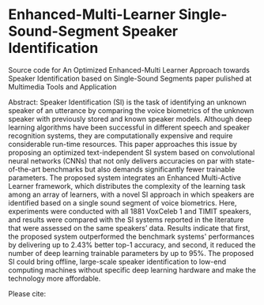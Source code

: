 # Enhanced-Multi-Learner Single-Sound-Segment Speaker Identification
 Source code for An Optimized Enhanced-Multi Learner Approach towards Speaker Identification based on Single-Sound Segments paper pulished at Multimedia Tools and Application

Abstract:
Speaker Identification (SI) is the task of identifying an unknown speaker of an utterance by comparing the voice biometrics of the unknown speaker with previously stored and known speaker models. Although deep learning algorithms have been successful in different speech and speaker recognition systems, they are computationally expensive and require considerable run-time resources. This paper approaches this issue by proposing an optimized text-independent SI system based on convolutional neural networks (CNNs) that not only delivers accuracies on par with state-of-the-art benchmarks but also demands significantly fewer trainable parameters. The proposed system integrates an Enhanced Multi-Active Learner framework, which distributes the complexity of the learning task among an array of learners, with a novel SI approach in which speakers are identified based on a single sound segment of voice biometrics. Here, experiments were conducted with all 1881 VoxCeleb 1 and TIMIT speakers, and results were compared with the SI systems reported in the literature that were assessed on the same speakers’ data. Results indicate that first, the proposed system outperformed the benchmark systems' performances by delivering up to 2.43% better top-1 accuracy, and second, it reduced the number of deep learning trainable parameters by up to 95%. The proposed SI could bring offline, large-scale speaker identification to low-end computing machines without specific deep learning hardware and make the technology more affordable.

 Please cite:

